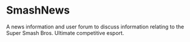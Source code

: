 # SmashNews

A news information and user forum to discuss information relating to the Super Smash Bros. Ultimate competitive esport.
